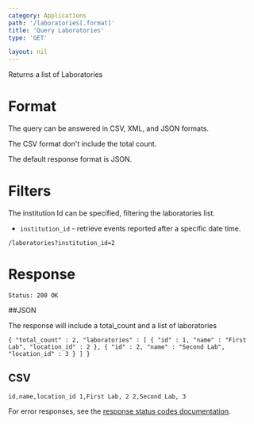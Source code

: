 ```yaml
---
category: Applications
path: '/laboratories[.format]'
title: 'Query Laboratories'
type: 'GET'

layout: nil
---
```


Returns a list of Laboratories

# Format

The query can be answered in CSV, XML, and JSON formats.

The CSV format don't include the total count.

The default response format is JSON.

# Filters

The institution Id can be specified, filtering the laboratories list.

* `institution_id` - retrieve events reported after a specific date time.

`/laboratories?institution_id=2`

# Response

`Status: 200 OK`

##JSON

The response will include a total_count and a list of laboratories

`{
  "total_count" : 2,
  "laboratories" : [
    {
      "id" : 1,
      "name" : "First Lab",
      "location_id" : 2
    },
    {
      "id" : 2,
      "name" : "Second Lab",
      "location_id" : 3
    }
  ]
}`

## CSV

`id,name,location_id
1,First Lab, 2
2,Second Lab, 3`

For error responses, see the [response status codes documentation](#http-response-codes).
